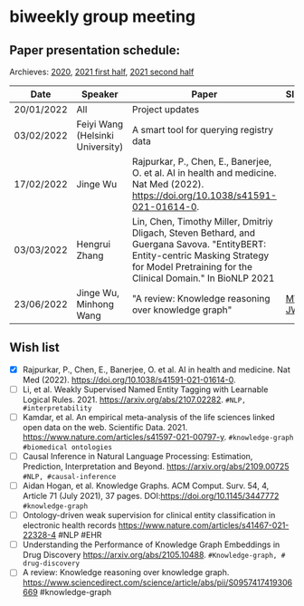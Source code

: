 # biweekly group meeting

## Paper presentation schedule:

Archieves: [2020](2020-12-18.md), 
[2021 first half](paper-archive-07.2021.md), [2021 second half](paper-archive-12.2021.md)

| Date       | Speaker   | Paper                                                                                                                                              | Slides |
|------------|-----------|----------------------------------------------------------------------------------------------------------------------------------------------------|--------|
| 20/01/2022 | All | Project updates | |
| 03/02/2022 | Feiyi Wang (Helsinki University)| A smart tool for querying registry data | |
| 17/02/2022 | Jinge Wu | Rajpurkar, P., Chen, E., Banerjee, O. et al. AI in health and medicine. Nat Med (2022). https://doi.org/10.1038/s41591-021-01614-0. | |
| 03/03/2022 | Hengrui Zhang | Lin, Chen, Timothy Miller, Dmitriy Dligach, Steven Bethard, and Guergana Savova. "EntityBERT: Entity-centric Masking Strategy for Model Pretraining for the Clinical Domain." In BioNLP 2021 | |
| 23/06/2022 | Jinge Wu, Minhong Wang | "A review: Knowledge reasoning over knowledge graph" | [MW](https://github.com/knowlab/bi-weekly-paper-presentation/blob/master/paperSummary_knowledgeGraphReasoning_MW.pdf), [JW](https://github.com/knowlab/bi-weekly-paper-presentation/blob/master/pre_jinge_0623.pdf) |

## Wish list
- [x] Rajpurkar, P., Chen, E., Banerjee, O. et al. AI in health and medicine. Nat Med (2022). https://doi.org/10.1038/s41591-021-01614-0.
- [ ] Li, et al. Weakly Supervised Named Entity Tagging with Learnable Logical Rules. 2021. https://arxiv.org/abs/2107.02282. `#NLP, #interpretability` 
- [ ] Kamdar, et al. An empirical meta-analysis of the life sciences linked open data on the web. Scientific Data. 2021.  https://www.nature.com/articles/s41597-021-00797-y. `#knowledge-graph` `#biomedical ontologies`
- [ ] Causal Inference in Natural Language Processing: Estimation, Prediction, Interpretation and Beyond. https://arxiv.org/abs/2109.00725 `#NLP, #causal-inference`
- [ ] Aidan Hogan, et al. Knowledge Graphs. ACM Comput. Surv. 54, 4, Article 71 (July 2021), 37 pages. DOI:https://doi.org/10.1145/3447772 `#knowledge-graph`
- [ ] Ontology-driven weak supervision for clinical entity classification in electronic health records https://www.nature.com/articles/s41467-021-22328-4 #NLP #EHR
- [ ] Understanding the Performance of Knowledge Graph Embeddings in Drug Discovery https://arxiv.org/abs/2105.10488. `#Knowledge-graph, # drug-discovery`
- [ ] A review: Knowledge reasoning over knowledge graph. https://www.sciencedirect.com/science/article/abs/pii/S0957417419306669 #knowledge-graph
